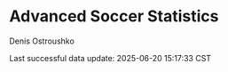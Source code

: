 # Advanced Soccer Statistics
Denis Ostroushko

<!-- gfm -->

Last successful data update: 2025-06-20 15:17:33 CST
